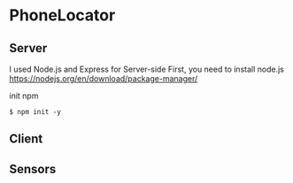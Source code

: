 # PhoneLocator
## Server
I used Node.js and Express for Server-side
First, you need to install node.js
https://nodejs.org/en/download/package-manager/

init npm
```
$ npm init -y 
```

## Client
## Sensors
